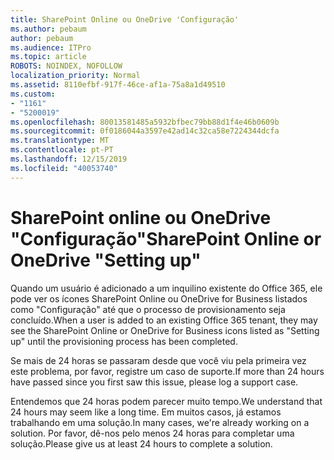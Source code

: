```yaml
---
title: SharePoint Online ou OneDrive 'Configuração'
ms.author: pebaum
author: pebaum
ms.audience: ITPro
ms.topic: article
ROBOTS: NOINDEX, NOFOLLOW
localization_priority: Normal
ms.assetid: 8110efbf-917f-46ce-af1a-75a8a1d49510
ms.custom:
- "1161"
- "5200019"
ms.openlocfilehash: 80013581485a5932bfbec79bb88d1f4e46b0609b
ms.sourcegitcommit: 0f0186044a3597e42ad14c32ca58e7224344dcfa
ms.translationtype: MT
ms.contentlocale: pt-PT
ms.lasthandoff: 12/15/2019
ms.locfileid: "40053740"
---
```

# <a name="sharepoint-online-or-onedrive-setting-up"></a><span data-ttu-id="772d2-102">SharePoint online ou OneDrive "Configuração"</span><span class="sxs-lookup"><span data-stu-id="772d2-102">SharePoint Online or OneDrive "Setting up"</span></span>

<span data-ttu-id="772d2-103">Quando um usuário é adicionado a um inquilino existente do Office 365, ele pode ver os ícones SharePoint Online ou OneDrive for Business listados como "Configuração" até que o processo de provisionamento seja concluído.</span><span class="sxs-lookup"><span data-stu-id="772d2-103">When a user is added to an existing Office 365 tenant, they may see the SharePoint Online or OneDrive for Business icons listed as "Setting up" until the provisioning process has been completed.</span></span>

<span data-ttu-id="772d2-104">Se mais de 24 horas se passaram desde que você viu pela primeira vez este problema, por favor, registre um caso de suporte.</span><span class="sxs-lookup"><span data-stu-id="772d2-104">If more than 24 hours have passed since you first saw this issue, please log a support case.</span></span>

<span data-ttu-id="772d2-105">Entendemos que 24 horas podem parecer muito tempo.</span><span class="sxs-lookup"><span data-stu-id="772d2-105">We understand that 24 hours may seem like a long time.</span></span> <span data-ttu-id="772d2-106">Em muitos casos, já estamos trabalhando em uma solução.</span><span class="sxs-lookup"><span data-stu-id="772d2-106">In many cases, we're already working on a solution.</span></span> <span data-ttu-id="772d2-107">Por favor, dê-nos pelo menos 24 horas para completar uma solução.</span><span class="sxs-lookup"><span data-stu-id="772d2-107">Please give us at least 24 hours to complete a solution.</span></span>

